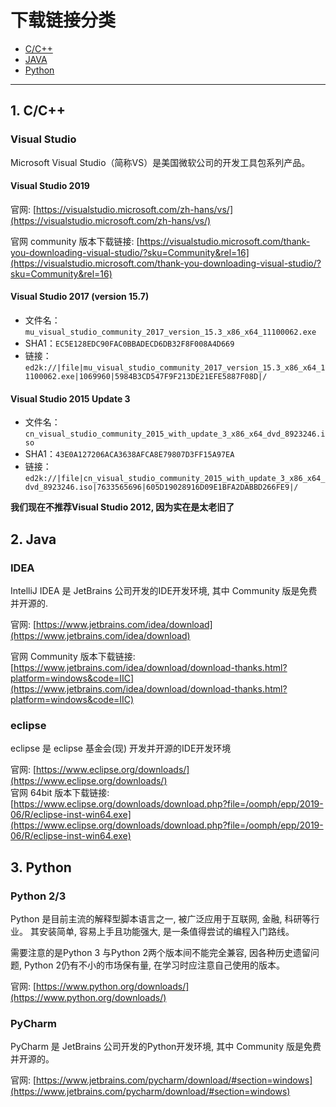 # 下载链接分类

- [C/C++](##1.-C/C++)
- [JAVA](##2.-Java)
- [Python](##3.-Python)

------

## 1. C/C++

### Visual Studio

Microsoft Visual Studio（简称VS）是美国微软公司的开发工具包系列产品。

#### Visual Studio 2019

官网: [https://visualstudio.microsoft.com/zh-hans/vs/](https://visualstudio.microsoft.com/zh-hans/vs/)

官网 community
版本下载链接: [https://visualstudio.microsoft.com/thank-you-downloading-visual-studio/?sku=Community&rel=16](https://visualstudio.microsoft.com/thank-you-downloading-visual-studio/?sku=Community&rel=16)

#### Visual Studio 2017 (version 15.7)

* 文件名：`mu_visual_studio_community_2017_version_15.3_x86_x64_11100062.exe`
* SHA1：`EC5E128EDC90FAC0BBADECD6DB32F8F008A4D669`
* 链接：`ed2k://|file|mu_visual_studio_community_2017_version_15.3_x86_x64_11100062.exe|1069960|5984B3CD547F9F213DE21EFE5887F08D|/`

#### Visual Studio 2015 Update 3

- 文件名：`cn_visual_studio_community_2015_with_update_3_x86_x64_dvd_8923246.iso`
- SHA1：`43E0A127206ACA3638AFCA8E79807D3FF15A97EA`
- 链接：`ed2k://|file|cn_visual_studio_community_2015_with_update_3_x86_x64_dvd_8923246.iso|7633565696|605D19028916D09E1BFA2DABBD266FE9|/`

**我们现在不推荐Visual Studio 2012, 因为实在是太老旧了**

## 2. Java

### IDEA

IntelliJ IDEA 是 JetBrains 公司开发的IDE开发环境, 其中 Community 版是免费并开源的.

官网: [https://www.jetbrains.com/idea/download](https://www.jetbrains.com/idea/download)

官网 Community 版本下载链接: [https://www.jetbrains.com/idea/download/download-thanks.html?platform=windows&code=IIC](https://www.jetbrains.com/idea/download/download-thanks.html?platform=windows&code=IIC)

### eclipse

eclipse 是 eclipse 基金会(现) 开发并开源的IDE开发环境  

官网: [https://www.eclipse.org/downloads/](https://www.eclipse.org/downloads/)  
官网 64bit 版本下载链接: [https://www.eclipse.org/downloads/download.php?file=/oomph/epp/2019-06/R/eclipse-inst-win64.exe](https://www.eclipse.org/downloads/download.php?file=/oomph/epp/2019-06/R/eclipse-inst-win64.exe)  

## 3. Python

### Python 2/3

Python 是目前主流的解释型脚本语言之一, 被广泛应用于互联网, 金融, 科研等行业。 其安装简单, 容易上手且功能强大, 是一条值得尝试的编程入门路线。

需要注意的是Python 3 与Python 2两个版本间不能完全兼容, 因各种历史遗留问题, Python 2仍有不小的市场保有量, 在学习时应注意自己使用的版本。

官网: [https://www.python.org/downloads/](https://www.python.org/downloads/)

### PyCharm

PyCharm 是 JetBrains 公司开发的Python开发环境, 其中 Community 版是免费并开源的。

官网: [https://www.jetbrains.com/pycharm/download/#section=windows](https://www.jetbrains.com/pycharm/download/#section=windows)
